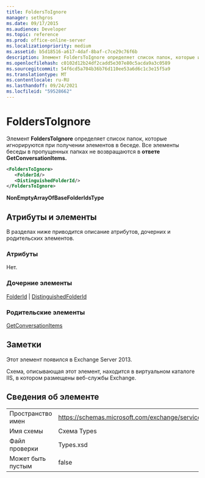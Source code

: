 ```yaml
---
title: FoldersToIgnore
manager: sethgros
ms.date: 09/17/2015
ms.audience: Developer
ms.topic: reference
ms.prod: office-online-server
ms.localizationpriority: medium
ms.assetid: b5d18516-a617-4daf-8baf-c7ce29c76f6b
description: Элемент FoldersToIgnore определяет список папок, которые игнорируются при получении элементов в беседе. Все элементы беседы в пропущенных папках не возвращаются в ответе GetConversationItems.
ms.openlocfilehash: c0102d12b24df2cadd5e307e80c5acda9a3c0589
ms.sourcegitcommit: 54f6cd5a704b36b76d110ee53a6d6c1c3e15f5a9
ms.translationtype: MT
ms.contentlocale: ru-RU
ms.lasthandoff: 09/24/2021
ms.locfileid: "59528662"
---
```

# <a name="folderstoignore"></a>FoldersToIgnore

Элемент **FoldersToIgnore** определяет список папок, которые игнорируются при получении элементов в беседе. Все элементы беседы в пропущенных папках не возвращаются в **ответе GetConversationItems.** 
  
```XML
<FoldersToIgnore>
   <FolderId/>
   <DistinguishedFolderId/>
</FoldersToIgnore>
```

 **NonEmptyArrayOfBaseFolderIdsType**
## <a name="attributes-and-elements"></a>Атрибуты и элементы

В разделах ниже приводится описание атрибутов, дочерних и родительских элементов.
  
### <a name="attributes"></a>Атрибуты

Нет.
  
### <a name="child-elements"></a>Дочерние элементы

[FolderId](folderid.md)  |  [DistinguishedFolderId](distinguishedfolderid.md)
  
### <a name="parent-elements"></a>Родительские элементы

[GetConversationItems](getconversationitems.md)
  
## <a name="remarks"></a>Заметки

Этот элемент появился в Exchange Server 2013.
  
Схема, описывающая этот элемент, находится в виртуальном каталоге IIS, в котором размещены веб-службы Exchange.
  
## <a name="element-information"></a>Сведения об элементе

|||
|:-----|:-----|
|Пространство имен  <br/> |https://schemas.microsoft.com/exchange/services/2006/types  <br/> |
|Имя схемы  <br/> |Схема Types  <br/> |
|Файл проверки  <br/> |Types.xsd  <br/> |
|Может быть пустым  <br/> |false  <br/> |
   

